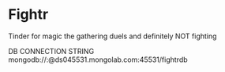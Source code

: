 # Fightr
Tinder for magic the gathering duels and definitely NOT fighting

DB CONNECTION STRING
mongodb://<dbuser>:<dbpassword>@ds045531.mongolab.com:45531/fightrdb
